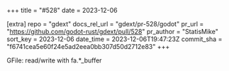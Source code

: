 +++
title = "#528"
date = 2023-12-06

[extra]
repo = "gdext"
docs_rel_url = "gdext/pr-528/godot"
pr_url = "https://github.com/godot-rust/gdext/pull/528"
pr_author = "StatisMike"
sort_key = 2023-12-06
date_time = 2023-12-06T19:47:23Z
commit_sha = "f6741cea5e60f24e5ad2eea0bb307d50d2712e83"
+++

GFile: read/write with fa.*_buffer
